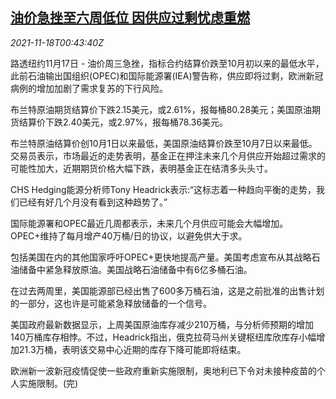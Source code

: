 <!--1637197263000-->
[油价急挫至六周低位 因供应过剩忧虑重燃](https://cn.reuters.com/article/global-oil-1117-wedb-idCNKBS2I301V)
------

<div><i>2021-11-18T00:43:40Z</i></div><p>路透纽约11月17日 - 油价周三急挫，指标合约结算价跌至10月初以来的最低水平，此前石油输出国组织(OPEC)和国际能源署(IEA)警告称，供应即将过剩，欧洲新冠病例的增加加剧了需求复苏的下行风险。</p><p>布兰特原油期货结算价下跌2.15美元，或2.61%，报每桶80.28美元；美国原油期货结算价下跌2.40美元，或2.97%，报每桶78.36美元。</p><p>布兰特原油结算价创10月1日以来最低，美国原油结算价跌至10月7日以来最低。交易员表示，市场最近的走势表明，基金正在押注未来几个月供应开始超过需求的可能性加大，近期期货价格大幅下跌，表明基金正在结清多头头寸。</p><p>CHS Hedging能源分析师Tony Headrick表示:“这标志着一种趋向平衡的走势，我们已经有好几个月没有看到这种趋势了。”</p><p>国际能源署和OPEC最近几周都表示，未来几个月供应可能会大幅增加。OPEC+维持了每月增产40万桶/日的协议，以避免供大于求。</p><p>包括美国在内的其他国家呼吁OPEC+更快地提高产量。美国考虑宣布从其战略石油储备中紧急释放原油。美国战略石油储备中有6亿多桶石油。</p><p>在过去两周里，美国能源部已经出售了600多万桶石油，这是之前批准的出售计划的一部分，这也许是可能紧急释放储备的一个信号。</p><p>美国政府最新数据显示，上周美国原油库存减少210万桶，与分析师预期的增加140万桶库存相悖。不过，Headrick指出，俄克拉荷马州关键枢纽库欣库存小幅增加21.3万桶，表明该交易中心近期的库存下降可能即将结束。</p><p>欧洲新一波新冠疫情促使一些政府重新实施限制，奥地利已下令对未接种疫苗的个人实施限制。(完)</p>
